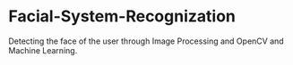 # Facial-System-Recognization
Detecting the face of the user through Image Processing and OpenCV and Machine Learning.
